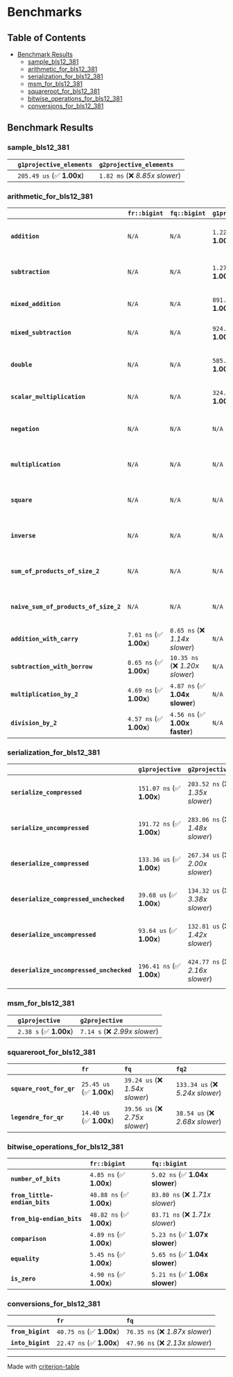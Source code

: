 # Benchmarks

## Table of Contents

- [Benchmark Results](#benchmark-results)
    - [sample_bls12_381](#sample_bls12_381)
    - [arithmetic_for_bls12_381](#arithmetic_for_bls12_381)
    - [serialization_for_bls12_381](#serialization_for_bls12_381)
    - [msm_for_bls12_381](#msm_for_bls12_381)
    - [squareroot_for_bls12_381](#squareroot_for_bls12_381)
    - [bitwise_operations_for_bls12_381](#bitwise_operations_for_bls12_381)
    - [conversions_for_bls12_381](#conversions_for_bls12_381)

## Benchmark Results

### sample_bls12_381

|        | `g1projective_elements`          | `g2projective_elements`           |
|:-------|:---------------------------------|:--------------------------------- |
|        | `205.49 us` (✅ **1.00x**)        | `1.82 ms` (❌ *8.85x slower*)      |

### arithmetic_for_bls12_381

|                                       | `fr::bigint`            | `fq::bigint`                    | `g1projective`            | `g2projective`                   | `fq2`                            | `fq12`                            | `fq`                             | `fr`                              |
|:--------------------------------------|:------------------------|:--------------------------------|:--------------------------|:---------------------------------|:---------------------------------|:----------------------------------|:---------------------------------|:--------------------------------- |
| **`addition`**                        | `N/A`                   | `N/A`                           | `1.22 us` (✅ **1.00x**)   | `4.01 us` (❌ *3.28x slower*)     | `23.24 ns` (🚀 **52.70x faster**) | `194.16 ns` (🚀 **6.31x faster**)  | `12.72 ns` (🚀 **96.23x faster**) | `8.69 ns` (🚀 **140.90x faster**)  |
| **`subtraction`**                     | `N/A`                   | `N/A`                           | `1.27 us` (✅ **1.00x**)   | `4.07 us` (❌ *3.21x slower*)     | `23.52 ns` (🚀 **53.87x faster**) | `157.87 ns` (🚀 **8.02x faster**)  | `12.90 ns` (🚀 **98.18x faster**) | `8.76 ns` (🚀 **144.58x faster**)  |
| **`mixed_addition`**                  | `N/A`                   | `N/A`                           | `891.72 ns` (✅ **1.00x**) | `2.88 us` (❌ *3.23x slower*)     | `N/A`                            | `N/A`                             | `N/A`                            | `N/A`                             |
| **`mixed_subtraction`**               | `N/A`                   | `N/A`                           | `924.22 ns` (✅ **1.00x**) | `2.91 us` (❌ *3.14x slower*)     | `N/A`                            | `N/A`                             | `N/A`                            | `N/A`                             |
| **`double`**                          | `N/A`                   | `N/A`                           | `585.15 ns` (✅ **1.00x**) | `1.82 us` (❌ *3.10x slower*)     | `12.47 ns` (🚀 **46.92x faster**) | `67.39 ns` (🚀 **8.68x faster**)   | `7.28 ns` (🚀 **80.42x faster**)  | `5.87 ns` (🚀 **99.72x faster**)   |
| **`scalar_multiplication`**           | `N/A`                   | `N/A`                           | `324.78 us` (✅ **1.00x**) | `973.71 us` (❌ *3.00x slower*)   | `N/A`                            | `N/A`                             | `N/A`                            | `N/A`                             |
| **`negation`**                        | `N/A`                   | `N/A`                           | `N/A`                     | `N/A`                            | `22.45 ns` (❌ *3.65x slower*)    | `94.02 ns` (❌ *15.27x slower*)    | `18.55 ns` (❌ *3.01x slower*)    | `6.16 ns` (✅ **1.00x**)           |
| **`multiplication`**                  | `N/A`                   | `N/A`                           | `N/A`                     | `N/A`                            | `244.05 ns` (❌ *5.31x slower*)   | `6.26 us` (❌ *136.30x slower*)    | `76.15 ns` (❌ *1.66x slower*)    | `45.96 ns` (✅ **1.00x**)          |
| **`square`**                          | `N/A`                   | `N/A`                           | `N/A`                     | `N/A`                            | `173.09 ns` (❌ *4.60x slower*)   | `4.40 us` (❌ *116.76x slower*)    | `64.95 ns` (❌ *1.73x slower*)    | `37.64 ns` (✅ **1.00x**)          |
| **`inverse`**                         | `N/A`                   | `N/A`                           | `N/A`                     | `N/A`                            | `15.34 us` (❌ *2.16x slower*)    | `25.59 us` (❌ *3.61x slower*)     | `14.96 us` (❌ *2.11x slower*)    | `7.09 us` (✅ **1.00x**)           |
| **`sum_of_products_of_size_2`**       | `N/A`                   | `N/A`                           | `N/A`                     | `N/A`                            | `528.05 ns` (❌ *6.32x slower*)   | `12.89 us` (❌ *154.18x slower*)   | `116.66 ns` (❌ *1.40x slower*)   | `83.58 ns` (✅ **1.00x**)          |
| **`naive_sum_of_products_of_size_2`** | `N/A`                   | `N/A`                           | `N/A`                     | `N/A`                            | `519.12 ns` (❌ *5.94x slower*)   | `12.84 us` (❌ *146.93x slower*)   | `164.24 ns` (❌ *1.88x slower*)   | `87.41 ns` (✅ **1.00x**)          |
| **`addition_with_carry`**             | `7.61 ns` (✅ **1.00x**) | `8.65 ns` (❌ *1.14x slower*)    | `N/A`                     | `N/A`                            | `N/A`                            | `N/A`                             | `N/A`                            | `N/A`                             |
| **`subtraction_with_borrow`**         | `8.65 ns` (✅ **1.00x**) | `10.35 ns` (❌ *1.20x slower*)   | `N/A`                     | `N/A`                            | `N/A`                            | `N/A`                             | `N/A`                            | `N/A`                             |
| **`multiplication_by_2`**             | `4.69 ns` (✅ **1.00x**) | `4.87 ns` (✅ **1.04x slower**)  | `N/A`                     | `N/A`                            | `N/A`                            | `N/A`                             | `N/A`                            | `N/A`                             |
| **`division_by_2`**                   | `4.57 ns` (✅ **1.00x**) | `4.56 ns` (✅ **1.00x faster**)  | `N/A`                     | `N/A`                            | `N/A`                            | `N/A`                             | `N/A`                            | `N/A`                             |

### serialization_for_bls12_381

|                                          | `g1projective`            | `g2projective`                   | `fr`                               | `fq`                               | `fq2`                              | `fq12`                            |
|:-----------------------------------------|:--------------------------|:---------------------------------|:-----------------------------------|:-----------------------------------|:-----------------------------------|:--------------------------------- |
| **`serialize_compressed`**               | `151.07 ns` (✅ **1.00x**) | `203.52 ns` (❌ *1.35x slower*)   | `32.48 ns` (🚀 **4.65x faster**)    | `56.57 ns` (🚀 **2.67x faster**)    | `109.25 ns` (✅ **1.38x faster**)   | `700.13 ns` (❌ *4.63x slower*)    |
| **`serialize_uncompressed`**             | `191.72 ns` (✅ **1.00x**) | `283.06 ns` (❌ *1.48x slower*)   | `32.43 ns` (🚀 **5.91x faster**)    | `55.58 ns` (🚀 **3.45x faster**)    | `109.57 ns` (✅ **1.75x faster**)   | `698.96 ns` (❌ *3.65x slower*)    |
| **`deserialize_compressed`**             | `133.36 us` (✅ **1.00x**) | `267.34 us` (❌ *2.00x slower*)   | `53.11 ns` (🚀 **2511.11x faster**) | `93.58 ns` (🚀 **1425.06x faster**) | `214.00 ns` (🚀 **623.17x faster**) | `1.33 us` (🚀 **100.54x faster**)  |
| **`deserialize_compressed_unchecked`**   | `39.68 us` (✅ **1.00x**)  | `134.32 us` (❌ *3.38x slower*)   | `53.06 ns` (🚀 **747.90x faster**)  | `93.50 ns` (🚀 **424.40x faster**)  | `214.21 ns` (🚀 **185.26x faster**) | `1.32 us` (🚀 **29.95x faster**)   |
| **`deserialize_uncompressed`**           | `93.64 us` (✅ **1.00x**)  | `132.81 us` (❌ *1.42x slower*)   | `52.94 ns` (🚀 **1768.64x faster**) | `93.38 ns` (🚀 **1002.74x faster**) | `213.39 ns` (🚀 **438.83x faster**) | `1.33 us` (🚀 **70.60x faster**)   |
| **`deserialize_uncompressed_unchecked`** | `196.41 ns` (✅ **1.00x**) | `424.77 ns` (❌ *2.16x slower*)   | `52.86 ns` (🚀 **3.72x faster**)    | `93.36 ns` (🚀 **2.10x faster**)    | `213.36 ns` (✅ **1.09x slower**)   | `1.33 us` (❌ *6.75x slower*)      |

### msm_for_bls12_381

|        | `g1projective`          | `g2projective`                 |
|:-------|:------------------------|:------------------------------ |
|        | `2.38 s` (✅ **1.00x**)  | `7.14 s` (❌ *2.99x slower*)    |

### squareroot_for_bls12_381

|                          | `fr`                     | `fq`                            | `fq2`                             |
|:-------------------------|:-------------------------|:--------------------------------|:--------------------------------- |
| **`square_root_for_qr`** | `25.45 us` (✅ **1.00x**) | `39.24 us` (❌ *1.54x slower*)   | `133.34 us` (❌ *5.24x slower*)    |
| **`legendre_for_qr`**    | `14.40 us` (✅ **1.00x**) | `39.56 us` (❌ *2.75x slower*)   | `38.54 us` (❌ *2.68x slower*)     |

### bitwise_operations_for_bls12_381

|                               | `fr::bigint`             | `fq::bigint`                     |
|:------------------------------|:-------------------------|:-------------------------------- |
| **`number_of_bits`**          | `4.85 ns` (✅ **1.00x**)  | `5.02 ns` (✅ **1.04x slower**)   |
| **`from_little-endian_bits`** | `48.88 ns` (✅ **1.00x**) | `83.80 ns` (❌ *1.71x slower*)    |
| **`from_big-endian_bits`**    | `48.82 ns` (✅ **1.00x**) | `83.71 ns` (❌ *1.71x slower*)    |
| **`comparison`**              | `4.89 ns` (✅ **1.00x**)  | `5.23 ns` (✅ **1.07x slower**)   |
| **`equality`**                | `5.45 ns` (✅ **1.00x**)  | `5.65 ns` (✅ **1.04x slower**)   |
| **`is_zero`**                 | `4.90 ns` (✅ **1.00x**)  | `5.21 ns` (✅ **1.06x slower**)   |

### conversions_for_bls12_381

|                   | `fr`                     | `fq`                             |
|:------------------|:-------------------------|:-------------------------------- |
| **`from_bigint`** | `40.75 ns` (✅ **1.00x**) | `76.35 ns` (❌ *1.87x slower*)    |
| **`into_bigint`** | `22.47 ns` (✅ **1.00x**) | `47.96 ns` (❌ *2.13x slower*)    |

---
Made with [criterion-table](https://github.com/nu11ptr/criterion-table)

